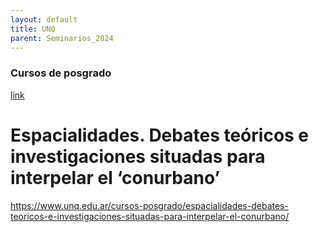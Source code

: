 ```yaml
---
layout: default
title: UNQ
parent: Seminarios_2024
--- 
```


### Cursos de posgrado 
[link](https://www.unq.edu.ar/cursos-de-posgrado/)

# Espacialidades. Debates teóricos e investigaciones situadas para interpelar el ‘conurbano’

https://www.unq.edu.ar/cursos-posgrado/espacialidades-debates-teoricos-e-investigaciones-situadas-para-interpelar-el-conurbano/